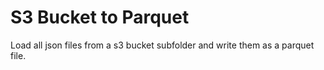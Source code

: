 # S3 Bucket to Parquet

Load all json files from a s3 bucket subfolder and write them as a parquet file.
